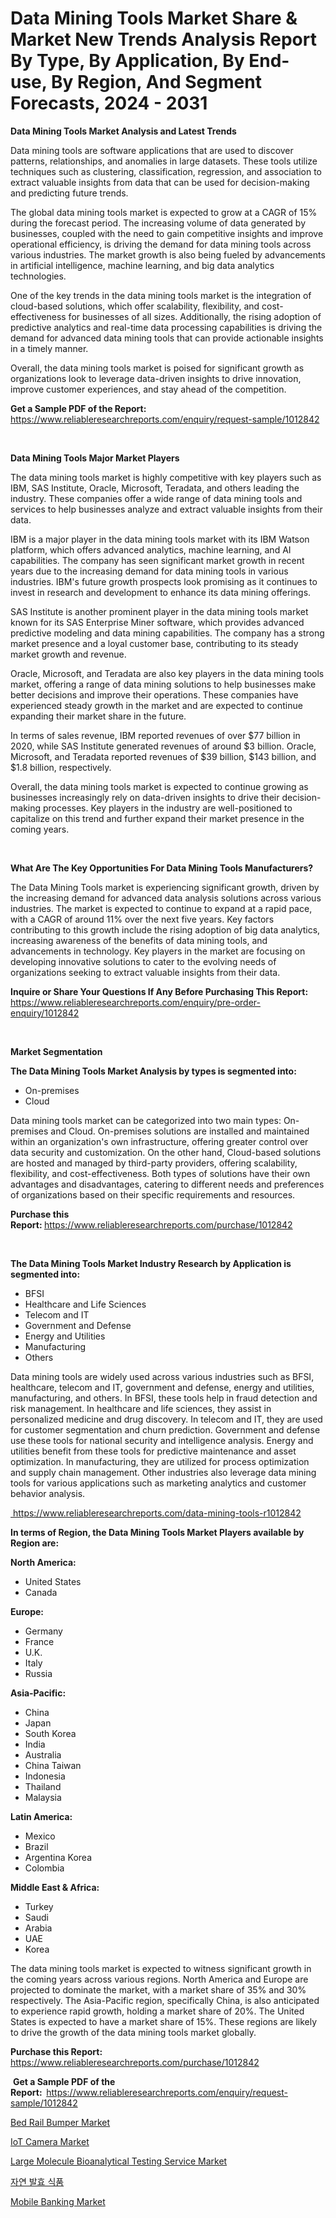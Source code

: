 <p><h1>Data Mining Tools Market Share & Market New Trends Analysis Report By Type, By Application, By End-use, By Region, And Segment Forecasts, 2024 - 2031</h1></p><p><strong>Data Mining Tools Market Analysis and Latest Trends</strong></p>
<p><p>Data mining tools are software applications that are used to discover patterns, relationships, and anomalies in large datasets. These tools utilize techniques such as clustering, classification, regression, and association to extract valuable insights from data that can be used for decision-making and predicting future trends.</p><p>The global data mining tools market is expected to grow at a CAGR of 15% during the forecast period. The increasing volume of data generated by businesses, coupled with the need to gain competitive insights and improve operational efficiency, is driving the demand for data mining tools across various industries. The market growth is also being fueled by advancements in artificial intelligence, machine learning, and big data analytics technologies.</p><p>One of the key trends in the data mining tools market is the integration of cloud-based solutions, which offer scalability, flexibility, and cost-effectiveness for businesses of all sizes. Additionally, the rising adoption of predictive analytics and real-time data processing capabilities is driving the demand for advanced data mining tools that can provide actionable insights in a timely manner.</p><p>Overall, the data mining tools market is poised for significant growth as organizations look to leverage data-driven insights to drive innovation, improve customer experiences, and stay ahead of the competition.</p></p>
<p><strong>Get a Sample PDF of the Report:&nbsp;</strong> <a href="https://www.reliableresearchreports.com/enquiry/request-sample/1012842">https://www.reliableresearchreports.com/enquiry/request-sample/1012842</a></p>
<p>&nbsp;</p>
<p><strong>Data Mining Tools Major Market Players</strong></p>
<p><p>The data mining tools market is highly competitive with key players such as IBM, SAS Institute, Oracle, Microsoft, Teradata, and others leading the industry. These companies offer a wide range of data mining tools and services to help businesses analyze and extract valuable insights from their data.</p><p>IBM is a major player in the data mining tools market with its IBM Watson platform, which offers advanced analytics, machine learning, and AI capabilities. The company has seen significant market growth in recent years due to the increasing demand for data mining tools in various industries. IBM's future growth prospects look promising as it continues to invest in research and development to enhance its data mining offerings.</p><p>SAS Institute is another prominent player in the data mining tools market known for its SAS Enterprise Miner software, which provides advanced predictive modeling and data mining capabilities. The company has a strong market presence and a loyal customer base, contributing to its steady market growth and revenue.</p><p>Oracle, Microsoft, and Teradata are also key players in the data mining tools market, offering a range of data mining solutions to help businesses make better decisions and improve their operations. These companies have experienced steady growth in the market and are expected to continue expanding their market share in the future.</p><p>In terms of sales revenue, IBM reported revenues of over $77 billion in 2020, while SAS Institute generated revenues of around $3 billion. Oracle, Microsoft, and Teradata reported revenues of $39 billion, $143 billion, and $1.8 billion, respectively.</p><p>Overall, the data mining tools market is expected to continue growing as businesses increasingly rely on data-driven insights to drive their decision-making processes. Key players in the industry are well-positioned to capitalize on this trend and further expand their market presence in the coming years.</p></p>
<p>&nbsp;</p>
<p><strong>What Are The Key Opportunities For Data Mining Tools Manufacturers?</strong></p>
<p><p>The Data Mining Tools market is experiencing significant growth, driven by the increasing demand for advanced data analysis solutions across various industries. The market is expected to continue to expand at a rapid pace, with a CAGR of around 11% over the next five years. Key factors contributing to this growth include the rising adoption of big data analytics, increasing awareness of the benefits of data mining tools, and advancements in technology. Key players in the market are focusing on developing innovative solutions to cater to the evolving needs of organizations seeking to extract valuable insights from their data.</p></p>
<p><strong>Inquire or Share Your Questions If Any Before Purchasing This Report:</strong> <a href="https://www.reliableresearchreports.com/enquiry/pre-order-enquiry/1012842">https://www.reliableresearchreports.com/enquiry/pre-order-enquiry/1012842</a></p>
<p>&nbsp;</p>
<p><strong>Market Segmentation</strong></p>
<p><strong>The Data Mining Tools Market Analysis by types is segmented into:</strong></p>
<p><ul><li>On-premises</li><li>Cloud</li></ul></p>
<p><p>Data mining tools market can be categorized into two main types: On-premises and Cloud. On-premises solutions are installed and maintained within an organization's own infrastructure, offering greater control over data security and customization. On the other hand, Cloud-based solutions are hosted and managed by third-party providers, offering scalability, flexibility, and cost-effectiveness. Both types of solutions have their own advantages and disadvantages, catering to different needs and preferences of organizations based on their specific requirements and resources.</p></p>
<p><strong>Purchase this Report:&nbsp;</strong><a href="https://www.reliableresearchreports.com/purchase/1012842">https://www.reliableresearchreports.com/purchase/1012842</a></p>
<p>&nbsp;</p>
<p><strong>The Data Mining Tools Market Industry Research by Application is segmented into:</strong></p>
<p><ul><li>BFSI</li><li>Healthcare and Life Sciences</li><li>Telecom and IT</li><li>Government and Defense</li><li>Energy and Utilities</li><li>Manufacturing</li><li>Others</li></ul></p>
<p><p>Data mining tools are widely used across various industries such as BFSI, healthcare, telecom and IT, government and defense, energy and utilities, manufacturing, and others. In BFSI, these tools help in fraud detection and risk management. In healthcare and life sciences, they assist in personalized medicine and drug discovery. In telecom and IT, they are used for customer segmentation and churn prediction. Government and defense use these tools for national security and intelligence analysis. Energy and utilities benefit from these tools for predictive maintenance and asset optimization. In manufacturing, they are utilized for process optimization and supply chain management. Other industries also leverage data mining tools for various applications such as marketing analytics and customer behavior analysis.</p></p>
<p><a href="https://www.reliableresearchreports.com/data-mining-tools-r1012842">&nbsp;https://www.reliableresearchreports.com/data-mining-tools-r1012842</a></p>
<p><strong>In terms of Region, the Data Mining Tools Market Players available by Region are:</strong></p>
<p>
    <p> <strong> North America: </strong>
        <ul>
            <li>United States</li>
            <li>Canada</li>
        </ul>
        </p> 
    <p> <strong> Europe: </strong>
        <ul>
            <li>Germany</li>
            <li>France</li>
            <li>U.K.</li>
            <li>Italy</li>
            <li>Russia</li>
        </ul>
        </p> 
    <p> <strong> Asia-Pacific: </strong>
        <ul>
            <li>China</li>
            <li>Japan</li>
            <li>South Korea</li>
            <li>India</li>
            <li>Australia</li>
            <li>China Taiwan</li>
            <li>Indonesia</li>
            <li>Thailand</li>
            <li>Malaysia</li>
        </ul>
        </p> 
    <p> <strong> Latin America: </strong>
        <ul>
            <li>Mexico</li>
            <li>Brazil</li>
            <li>Argentina Korea</li>
            <li>Colombia</li>
        </ul>
        </p> 
    <p> <strong> Middle East & Africa: </strong>
        <ul>
            <li>Turkey</li>
            <li>Saudi</li>
            <li>Arabia</li>
            <li>UAE</li>
            <li>Korea</li>
        </ul>
    </p>
    </p>
<p><p>The data mining tools market is expected to witness significant growth in the coming years across various regions. North America and Europe are projected to dominate the market, with a market share of 35% and 30% respectively. The Asia-Pacific region, specifically China, is also anticipated to experience rapid growth, holding a market share of 20%. The United States is expected to have a market share of 15%. These regions are likely to drive the growth of the data mining tools market globally.</p></p>
<p><strong>Purchase this Report: </strong><a href="https://www.reliableresearchreports.com/purchase/1012842">https://www.reliableresearchreports.com/purchase/1012842</a></p>
<p>&nbsp;<strong>Get a Sample PDF of the Report:&nbsp;&nbsp;</strong><a href="https://www.reliableresearchreports.com/enquiry/request-sample/1012842">https://www.reliableresearchreports.com/enquiry/request-sample/1012842</a></p>
<p><strong></strong></p>
<p><p><a href="https://www.linkedin.com/pulse/bed-rail-bumpernbspmarket-focuses-market-share-size-projected-4ycvc?trackingId=0QK6W5qq2CW1cYNBg6bygg%3D%3D">Bed Rail Bumper Market</a></p><p><a href="https://www.linkedin.com/pulse/iot-camera-market-size-cagr-trends-2024-2030-blazew-hlcmc?trackingId=hBqRDUsSXlcd4m0W8kB%2FwQ%3D%3D">IoT Camera Market</a></p><p><a href="https://github.com/AKSHATREPORTPRIME/Market-Research-Report-List-4/blob/main/large-molecule-bioanalytical-testing-service-market.md">Large Molecule Bioanalytical Testing Service Market</a></p><p><a href="https://github.com/WilburKihn5676/Market-Research-Report-List-1/blob/main/951218149858.md">자연 발효 식품</a></p><p><a href="https://github.com/indrystar/Market-Research-Report-List-3/blob/main/mobile-banking-market.md">Mobile Banking Market</a></p></p>